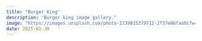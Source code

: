 ```yaml
---
title: "Burger King"
description: "Burger king image gallery."
image: "https://images.unsplash.com/photo-1739815379712-2f57e06faa0c?w=500&auto=format&fit=crop&q=60&ixlib=rb-4.0.3&ixid=M3wxMjA3fDB8MHxmZWF0dXJlZC1waG90b3MtZmVlZHwyfHx8ZW58MHx8fHx8"
date: 2025-01-30
---
```


